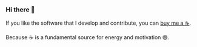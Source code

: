 ### Hi there 👋

If you like the software that I develop and contribute, you can [buy me a :coffee:](https://www.buymeacoffee.com/stg7).
 
Because :coffee: is a fundamental source for energy and motivation :smile:.
